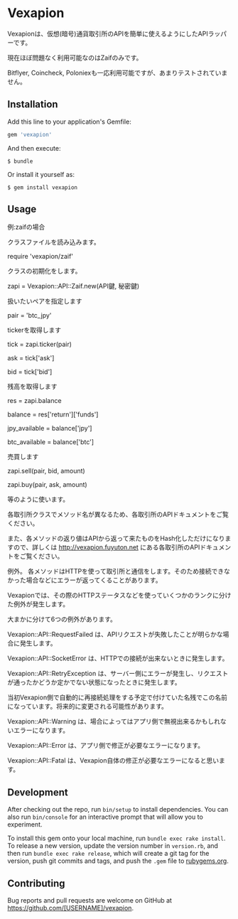 # Vexapion

Vexapionは、仮想(暗号)通貨取引所のAPIを簡単に使えるようにしたAPIラッパーです。

現在ほぼ問題なく利用可能なのはZaifのみです。

Bitflyer, Coincheck, Poloniexも一応利用可能ですが、あまりテストされていません。


## Installation

Add this line to your application's Gemfile:

```ruby
gem 'vexapion'
```

And then execute:

    $ bundle

Or install it yourself as:

    $ gem install vexapion

## Usage

例:zaifの場合

クラスファイルを読み込みます。

require 'vexapion/zaif'

クラスの初期化をします。

zapi = Vexapion::API::Zaif.new(API鍵, 秘密鍵)

扱いたいペアを指定します

pair = 'btc_jpy'

tickerを取得します

tick = zapi.ticker(pair)

ask = tick['ask']

bid = tick['bid']


残高を取得します

res = zapi.balance

balance = res['return']['funds']

jpy_available = balance['jpy']

btc_available = balance['btc']



売買します

zapi.sell(pair, bid, amount)

zapi.buy(pair, ask, amount)

等のように使います。

各取引所クラスでメソッド名が異なるため、各取引所のAPIドキュメントをご覧ください。

また、各メソッドの返り値はAPIから返って来たものをHash化しただけになりますので、詳しくは http://vexapion.fuyuton.net にある各取引所のAPIドキュメントをご覧ください。


例外。
各メソッドはHTTPを使って取引所と通信をします。そのため接続できなかった場合などにエラーが返ってくることがあります。

Vexapionでは、その際のHTTPステータスなどを使っていくつかのランクに分けた例外が発生します。


大まかに分けて6つの例外があります。

Vexapion::API::RequestFailed は、APIリクエストが失敗したことが明らかな場合に発生します。

Vexapion::API::SocketError は、HTTPでの接続が出来ないときに発生します。

Vexapion::API::RetryException は、サーバー側にエラーが発生し、リクエストが通ったかどうか定かでない状態になったときに発生します。

当初Vexapion側で自動的に再接続処理をする予定で付けていた名残でこの名前になっています。将来的に変更される可能性があります。

Vexapion::API::Warning は、場合によってはアプリ側で無視出来るかもしれないエラーになります。

Vexapion::API::Error は、アプリ側で修正が必要なエラーになります。

Vexapion::API::Fatal は、Vexapion自体の修正が必要なエラーになると思います。

## Development

After checking out the repo, run `bin/setup` to install dependencies. You can also run `bin/console` for an interactive prompt that will allow you to experiment.

To install this gem onto your local machine, run `bundle exec rake install`. To release a new version, update the version number in `version.rb`, and then run `bundle exec rake release`, which will create a git tag for the version, push git commits and tags, and push the `.gem` file to [rubygems.org](https://rubygems.org).

## Contributing

Bug reports and pull requests are welcome on GitHub at https://github.com/[USERNAME]/vexapion.

